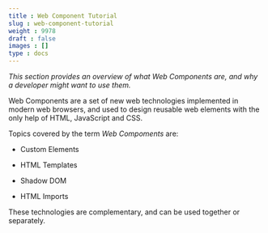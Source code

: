 ```yaml
---
title : Web Component Tutorial
slug : web-component-tutorial
weight : 9978
draft : false
images : []
type : docs
---
```


*This section provides an overview of what Web Components are, and why a developer might want to use them.*

Web Components are a set of new web technologies implemented in modern web browsers, and used to design reusable web elements with the only help of HTML, JavaScript and CSS.

Topics covered by the term *Web Compoments* are:

 - Custom Elements
   
 - HTML Templates
   
 - Shadow DOM
   
 - HTML Imports

These technologies are complementary, and can be used together or separately.
 


